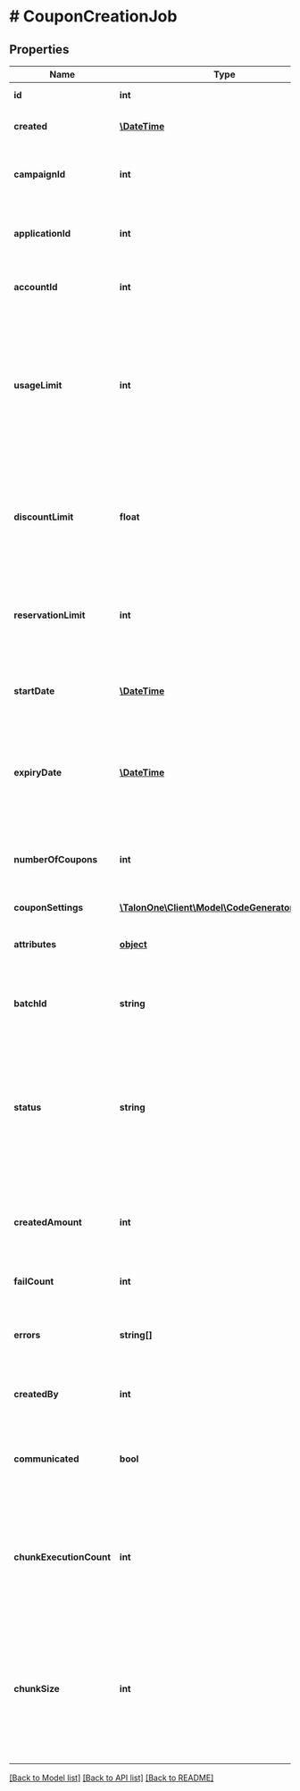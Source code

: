 # # CouponCreationJob

## Properties

Name | Type | Description | Notes
------------ | ------------- | ------------- | -------------
**id** | **int** | Internal ID of this entity. | 
**created** | [**\DateTime**](\DateTime.md) | The time this entity was created. | 
**campaignId** | **int** | The ID of the campaign that owns this entity. | 
**applicationId** | **int** | The ID of the Application that owns this entity. | 
**accountId** | **int** | The ID of the account that owns this entity. | 
**usageLimit** | **int** | The number of times the coupon code can be redeemed. &#x60;0&#x60; means unlimited redemptions but any campaign usage limits will still apply. | 
**discountLimit** | **float** | The total discount value that the code can give. Typically used to represent a gift card value. | [optional] 
**reservationLimit** | **int** | The number of reservations that can be made with this coupon code. | [optional] 
**startDate** | [**\DateTime**](\DateTime.md) | Timestamp at which point the coupon becomes valid. | [optional] 
**expiryDate** | [**\DateTime**](\DateTime.md) | Expiration date of the coupon. Coupon never expires if this is omitted. | [optional] 
**numberOfCoupons** | **int** | The number of new coupon codes to generate for the campaign. | 
**couponSettings** | [**\TalonOne\Client\Model\CodeGeneratorSettings**](CodeGeneratorSettings.md) |  | [optional] 
**attributes** | [**object**](.md) | Arbitrary properties associated with coupons. | 
**batchId** | **string** | The batch ID coupons created by this job will bear. | 
**status** | **string** | The current status of this request. Possible values: - &#x60;pending verification&#x60; - &#x60;pending&#x60; - &#x60;completed&#x60; - &#x60;failed&#x60; - &#x60;coupon pattern full&#x60; | 
**createdAmount** | **int** | The number of coupon codes that were already created for this request. | 
**failCount** | **int** | The number of times this job failed. | 
**errors** | **string[]** | An array of individual problems encountered during the request. | 
**createdBy** | **int** | ID of the user who created this effect. | 
**communicated** | **bool** | Whether or not the user that created this job was notified of its final state. | 
**chunkExecutionCount** | **int** | The number of times an attempt to create a chunk of coupons was made during the processing of the job. | 
**chunkSize** | **int** | The number of coupons that will be created in a single transactions. Coupons will be created in chunks until arriving at the requested amount. | [optional] 

[[Back to Model list]](../../README.md#documentation-for-models) [[Back to API list]](../../README.md#documentation-for-api-endpoints) [[Back to README]](../../README.md)



